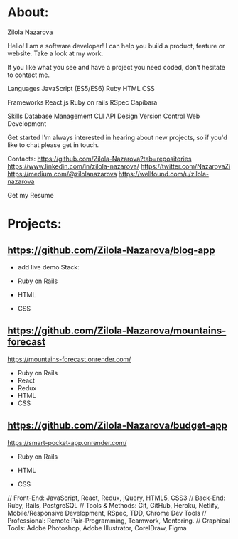 # About:
Zilola Nazarova

Hello! I am a software developer! I can help you build a product, feature or website. Take a look at my work.

If you like what you see and have a project you need coded, don’t hesitate to contact me.

Languages
JavaScript (ES5/ES6)
Ruby
HTML
CSS

Frameworks
React.js
Ruby on rails
RSpec
Capibara

Skills
Database Management
CLI
API Design
Version Control
Web Development

Get started
I'm always interested in hearing about new projects, so if you'd like to chat please get in touch.


Contacts:
https://github.com/Zilola-Nazarova?tab=repositories
https://www.linkedin.com/in/zilola-nazarova/
https://twitter.com/NazarovaZi
https://medium.com/@zilolanazarova
https://wellfound.com/u/zilola-nazarova

Get my Resume

# Projects:
## https://github.com/Zilola-Nazarova/blog-app
- add live demo
Stack:
- Ruby on Rails

- HTML
- CSS

## https://github.com/Zilola-Nazarova/mountains-forecast
https://mountains-forecast.onrender.com/
- Ruby on Rails
- React
- Redux
- HTML
- CSS

## https://github.com/Zilola-Nazarova/budget-app
https://smart-pocket-app.onrender.com/
- Ruby on Rails

- HTML
- CSS

// Front-End: JavaScript, React, Redux, jQuery, HTML5, CSS3
// Back-End: Ruby, Rails, PostgreSQL
// Tools & Methods: Git, GitHub, Heroku, Netlify, Mobile/Responsive Development, RSpec, TDD, Chrome Dev Tools
// Professional: Remote Pair-Programming, Teamwork, Mentoring.
// Graphical Tools:  Adobe Photoshop, Adobe Illustrator, CorelDraw, Figma